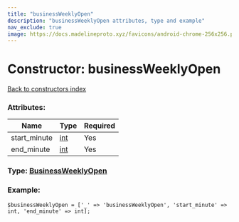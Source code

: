 ```yaml
---
title: "businessWeeklyOpen"
description: "businessWeeklyOpen attributes, type and example"
nav_exclude: true
image: https://docs.madelineproto.xyz/favicons/android-chrome-256x256.png
---
```

# Constructor: businessWeeklyOpen  
[Back to constructors index](/API_docs/constructors/index.html)



### Attributes:

| Name     |    Type       | Required |
|----------|---------------|----------|
|start\_minute|[int](/API_docs/types/int.html) | Yes|
|end\_minute|[int](/API_docs/types/int.html) | Yes|



### Type: [BusinessWeeklyOpen](/API_docs/types/BusinessWeeklyOpen.html)


### Example:

```
$businessWeeklyOpen = ['_' => 'businessWeeklyOpen', 'start_minute' => int, 'end_minute' => int];
```  

